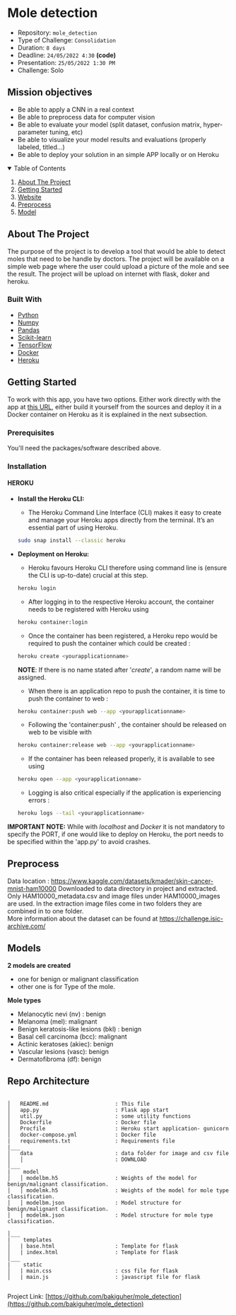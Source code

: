 # Mole detection

- Repository: `mole_detection`
- Type of Challenge: `Consolidation`
- Duration: `8 days`
- Deadline: `24/05/2022 4:30` **(code)**
- Presentation: `25/05/2022 1:30 PM`
- Challenge: Solo


## Mission objectives

- Be able to apply a CNN in a real context
- Be able to preprocess data for computer vision
- Be able to evaluate your model (split dataset, confusion matrix, hyper-parameter tuning, etc)
- Be able to visualize your model results and evaluations (properly labeled, titled...)
- Be able to deploy your solution in an simple APP locally or on Heroku





<!-- TABLE OF CONTENTS -->
<details open="open">
  <summary>Table of Contents</summary>
  <ol>
    <li><a href="#about-the-project">About The Project</a></li>
    <li><a href="#getting-started">Getting Started</a></li>
    <li><a href="#website">Website</a></li>
    <li><a href="#preprocess">Preprocess</a></li>
	 <li><a href="#models">Model</a></li>
    
  </ol>
</details>



<!-- ABOUT THE PROJECT -->
## About The Project


The purpose of the project is to develop a tool that would be able to detect moles that need to be handle by doctors.
The project will be available on a simple web page where the user could upload a picture of the mole and see the result.
The project will be upload on internet with flask, doker and heroku. 



### Built With

* [Python](https://www.python.org/)
* [Numpy](https://numpy.org/)
* [Pandas](https://pandas.pydata.org/)
* [Scikit-learn](https://scikit-learn.org/)
* [TensorFlow](https://www.tensorflow.org/)
* [Docker](https://www.docker.com/)
* [Heroku](https://www.heroku.com/)



<!-- GETTING STARTED -->
## Getting Started

To work with this app, you have two options. Either work directly with the app at [this URL](https://moledetect.herokuapp.com/), either build it yourself from the sources and deploy it in a Docker container on Heroku as it is explained in the next subsection.

### Prerequisites

You'll need the packages/software described above.

### Installation

#### HEROKU

* **Install the Heroku CLI:**
  * The Heroku Command Line Interface (CLI) makes it easy to create and manage your Heroku apps directly from the terminal.
It’s an essential part of using Heroku.
  ```sh
  sudo snap install --classic heroku
  ```
* **Deployment on Heroku:**
  * Heroku favours Heroku CLI therefore using command line is (ensure the CLI is up-to-date) crucial at this step. 
  ```sh
  heroku login
  ```
  * After logging in to the respective Heroku account, the container needs to be registered with Heroku using 
  ```sh
  heroku container:login
  ```
  * Once the container has been registered, a Heroku repo would be required to push the container which could be created : 
  ```sh
  heroku create <yourapplicationname>
  ```
  **NOTE**: If there is no name stated after '_create_', a random name will be assigned.
  
  * When there is an application repo to push the container, it is time to push the container to web : 
  ```sh
  heroku container:push web --app <yourapplicationname>
  ```
  * Following the 'container:push' , the container should be released on web to be visible with 
  ```sh
  heroku container:release web --app <yourapplicationname>
  ```
  * If the container has been released properly, it is available to see using 
  ```sh
  heroku open --app <yourapplicationname>
  ```
  * Logging is also critical especially if the application is experiencing errors : 
  ```sh
  heroku logs --tail <yourapplicationname>
  ```


**IMPORTANT NOTE:** While with _localhost_ and _Docker_ it is not mandatory to specify the PORT, if one would like to deploy on Heroku, the port needs to be specified within the 'app.py' to avoid crashes.


## Preprocess

Data location : https://www.kaggle.com/datasets/kmader/skin-cancer-mnist-ham10000
Downloaded to data directory in project and extracted. Only HAM10000_metadata.csv and image files under HAM10000_images are used. In the extraction image files come in two folders they are combined in to one folder.  
More information about the dataset can be found at  https://challenge.isic-archive.com/


## Models
**2 models are created**
 - one for benign or malignant classification 
 - other one is for Type of the mole. 

**Mole types**
 - Melanocytic nevi (nv) : benign
 - Melanoma (mel): malignant
 - Benign keratosis-like lesions (bkl) : benign
 - Basal cell carcinoma (bcc): malignant
 - Actinic keratoses (akiec): benign
 - Vascular lesions (vasc): benign
 - Dermatofibroma (df): benign


## Repo Architecture 

```

│   README.md                     : This file
│   app.py                        : Flask app start
│   util.py                       : some utility functions  
│   Dockerfile                    : Docker file  
│   Procfile                      : Heroku start application- gunicorn
│   docker-compose.yml            : Docker file
|   requirements.txt              : Requirements file
|___             
│   data                          : data folder for image and csv file 
│   │                             : DOWNLOAD
│___   
|    model          
│   │ modelbm.h5                  : Weights of the model for benign/malignant classification.
│   │ modelmk.h5                  : Weights of the model for mole type classification.
│   │ modelbm.json                : Model structure for benign/malignant classification.
│   │ modelmk.json                : Model structure for mole type classification.

│___  
|    templates
│   | base.html                   : Template for flask  
│   | index.html                  : Template for flask  
│___  
|    static
│   | main.css                    : css file for flask  
│   | main.js                     : javascript file for flask  


```



Project Link: [https://github.com/bakiguher/mole_detection](https://github.com/bakiguher/mole_detection)


